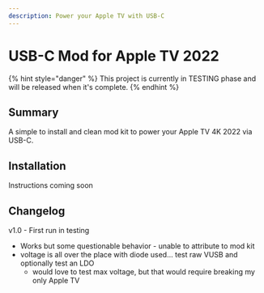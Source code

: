 ```yaml
---
description: Power your Apple TV with USB-C
---
```


# USB-C Mod for Apple TV 2022

{% hint style="danger" %}
This project is currently in TESTING phase and will be released when it's complete.
{% endhint %}

## Summary

A simple to install and clean mod kit to power your Apple TV 4K 2022 via USB-C.



## Installation

Instructions coming soon



## Changelog



v1.0 - First run in testing

* Works but some questionable behavior - unable to attribute to mod kit
* voltage is all over the place with diode used... test raw VUSB and optionally test an LDO
  * would love to test max voltage, but that would require breaking my only Apple TV
